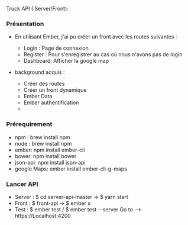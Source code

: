 Truck API ( Server/Front):


### Présentation 

* En utilisant Ember, j'ai pu créer un front avec les routes suivantes : 
   - Login : Page de connexion 
   - Register : Pour s'enregistrer au cas où nous n'avons pas de login
   - Dashboard: Afficher la google map 
   
* background acquis : 
  - Créer des routes 
  - Créer un front dynamique 
  - Ember Data 
  - Ember authentification
  -  
   
### Prérequirement

* npm : brew install npm 
* node : brew install npm
* ember: npm install ember-cli
* bower: npm install bower
* json-api: npm install json-api
* google Maps: ember install ember-cli-g-maps

### Lancer API

* Server : $ cd server-api-master -> $ yarn start 
* Front : $ front-api -> $ ember s
* Test : $ ember test / $ ember test --server 
Go to --> https://Localhost:4200 



   
 
